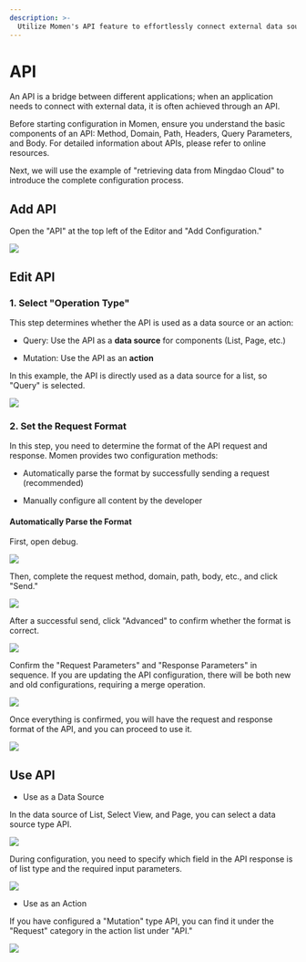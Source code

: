 ```yaml
---
description: >-
  Utilize Momen's API feature to effortlessly connect external data sources and applications. This article provides a detailed explanation of the API configuration process, including selecting the operation type, setting the request format (automatic parsing recommended), and how to use the API as a data source in components like lists and pages, or for data modification in actions. The example of retrieving data from Mingdao Cloud is used for illustration.
---
```


# API
An API is a bridge between different applications; when an application needs to connect with external data, it is often achieved through an API.

Before starting configuration in Momen, ensure you understand the basic components of an API: Method, Domain, Path, Headers, Query Parameters, and Body. For detailed information about APIs, please refer to online resources.

Next, we will use the example of "retrieving data from Mingdao Cloud" to introduce the complete configuration process.

## Add API

Open the "API" at the top left of the Editor and "Add Configuration."

<img src="../.gitbook/assets/data/data_api0.png">

## Edit API

### 1. Select "Operation Type"

This step determines whether the API is used as a data source or an action:

* Query: Use the API as a **data source** for components (List, Page, etc.)

* Mutation: Use the API as an **action**

In this example, the API is directly used as a data source for a list, so "Query" is selected.

<img src="../.gitbook/assets/data/data_api1.png">

### 2. Set the Request Format

In this step, you need to determine the format of the API request and response. Momen provides two configuration methods:

* Automatically parse the format by successfully sending a request (recommended)

* Manually configure all content by the developer

#### Automatically Parse the Format

First, open debug.

<img src="../.gitbook/assets/data/data_api2.png">

Then, complete the request method, domain, path, body, etc., and click "Send."

<img src="../.gitbook/assets/data/data_api3.png">

After a successful send, click "Advanced" to confirm whether the format is correct.

<img src="../.gitbook/assets/data/data_api4.png">

Confirm the "Request Parameters" and "Response Parameters" in sequence. If you are updating the API configuration, there will be both new and old configurations, requiring a merge operation.

<img src="../.gitbook/assets/data/data_api5.png">

Once everything is confirmed, you will have the request and response format of the API, and you can proceed to use it.

<img src="../.gitbook/assets/data/data_api6.png">

## Use API

* Use as a Data Source

In the data source of List, Select View, and Page, you can select a data source type API.

<img src="../.gitbook/assets/data/data_api7.png">

During configuration, you need to specify which field in the API response is of list type and the required input parameters.

<img src="../.gitbook/assets/data/data_api8.png">

* Use as an Action

If you have configured a "Mutation" type API, you can find it under the "Request" category in the action list under "API."

<img src="../.gitbook/assets/data/data_api9.png">